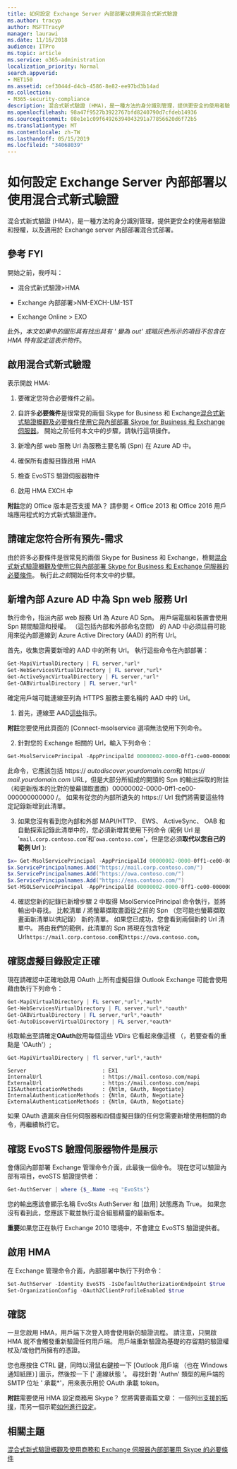 ```yaml
---
title: 如何設定 Exchange Server 內部部署以使用混合式新式驗證
ms.author: tracyp
author: MSFTTracyP
manager: laurawi
ms.date: 11/16/2018
audience: ITPro
ms.topic: article
ms.service: o365-administration
localization_priority: Normal
search.appverid:
- MET150
ms.assetid: cef3044d-d4cb-4586-8e82-ee97bd3b14ad
ms.collection:
- M365-security-compliance
description: 混合式新式驗證 (HMA)，是一種方法的身分識別管理，提供更安全的使用者驗證和授權，以及適用於 Exchange server 內部部署混合式部署。
ms.openlocfilehash: 98a47f9527b3922767bfd8240790d7cfdeb14936
ms.sourcegitcommit: 08e1e1c09f64926394043291a77856620d6f72b5
ms.translationtype: MT
ms.contentlocale: zh-TW
ms.lasthandoff: 05/15/2019
ms.locfileid: "34068039"
---
```

# <a name="how-to-configure-exchange-server-on-premises-to-use-hybrid-modern-authentication"></a>如何設定 Exchange Server 內部部署以使用混合式新式驗證

混合式新式驗證 (HMA)，是一種方法的身分識別管理，提供更安全的使用者驗證和授權，以及適用於 Exchange server 內部部署混合式部署。
  
## <a name="fyi"></a>參考 FYI

開始之前，我呼叫：
  
- 混合式新式驗證\>HMA
    
- Exchange 內部部署\>NM-EXCH-UM-1ST
    
- Exchange Online \> EXO
    
此外，*本文如果中的圖形具有找出具有 ' 變為 out' 或暗灰色所示的項目不包含在 HMA 特有設定這表示物件*。 
  
## <a name="enabling-hybrid-modern-authentication"></a>啟用混合式新式驗證

表示開啟 HMA:
  
1. 要確定您符合必要條件之前。
    
1. 自許多**必要條件**是很常見的兩個 Skype for Business 和 Exchange[混合式新式驗證概觀及必要條件使用它與內部部署 Skype for Business 和 Exchange 伺服器](hybrid-modern-auth-overview.md)。 開始之前任何本文中的步驟，請執行這項操作。
    
2. 新增內部 web 服務 Url 為服務主要名稱 (Spn) 在 Azure AD 中。
    
3. 確保所有虛擬目錄啟用 HMA
    
4. 檢查 EvoSTS 驗證伺服器物件
    
5. 啟用 HMA EXCH.中
    
 **附註**您的 Office 版本是否支援 MA？ 請參閱 < <b0>Office 2013 和 Office 2016 用戶端應用程式的方式新式驗證運作</b0>。
  
## <a name="make-sure-you-meet-all-the-pre-reqs"></a>請確定您符合所有預先-需求

由於許多必要條件是很常見的兩個 Skype for Business 和 Exchange，檢閱[混合式新式驗證概觀及使用它與內部部署 Skype for Business 和 Exchange 伺服器的必要條件](hybrid-modern-auth-overview.md)。 執行此*之前*開始任何本文中的步驟。 
  
## <a name="add-on-premises-web-service-urls-as-spns-in-azure-ad"></a>新增內部 Azure AD 中為 Spn web 服務 Url

執行命令，指派內部 web 服務 Url 為 Azure AD Spn。 用戶端電腦和裝置會使用 Spn 期間驗證和授權。 （這包括內部和外部命名空間） 的 AAD 中必須註冊可能用來從內部連線到 Azure Active Directory (AAD) 的所有 Url。
  
首先，收集您需要新增的 AAD 中的所有 Url。 執行這些命令在內部部署：
  
```powershell
Get-MapiVirtualDirectory | FL server,*url*
Get-WebServicesVirtualDirectory | FL server,*url*
Get-ActiveSyncVirtualDirectory | FL server,*url*
Get-OABVirtualDirectory | FL server,*url*
```
    
確定用戶端可能連線至列為 HTTPS 服務主要名稱的 AAD 中的 Url。
  
1. 首先，連線至 AAD[這些](https://docs.microsoft.com/office365/enterprise/powershell/connect-to-office-365-powershell)指示。 

 **附註**您要使用此頁面的 [Connect-msolservice 選項無法使用下列命令。 
    
2. 針對您的 Exchange 相關的 Url，輸入下列命令：
    
```powershell
Get-MsolServicePrincipal -AppPrincipalId 00000002-0000-0ff1-ce00-000000000000 | select -ExpandProperty ServicePrincipalNames
```

此命令，它應該包括 https:// *autodiscover.yourdomain.com*和 https:// *mail.yourdomain.com* URL，但是大部分所組成的開頭的 Spn 的輸出採取的附註 （和更新版本的比對的螢幕擷取畫面）00000002-0000-0ff1-ce00-000000000000 /。 如果有從您的內部所遺失的 https:// Url 我們將需要這些特定記錄新增到此清單。 
  
3. 如果您沒有看到您內部和外部 MAPI/HTTP、 EWS、 ActiveSync、 OAB 和自動探索記錄此清單中的，您必須新增其使用下列命令 (範例 Url 是 '`mail.corp.contoso.com`'和'`owa.contoso.com`'，但是您必須**取代以您自己的範例 Url** ): <br/>
```powershell
$x= Get-MsolServicePrincipal -AppPrincipalId 00000002-0000-0ff1-ce00-000000000000   
$x.ServicePrincipalnames.Add("https://mail.corp.contoso.com/")
$x.ServicePrincipalnames.Add("https://owa.contoso.com/")
$x.ServicePrincipalnames.Add("https://eas.contoso.com/")
Set-MSOLServicePrincipal -AppPrincipalId 00000002-0000-0ff1-ce00-000000000000 -ServicePrincipalNames $x.ServicePrincipalNames
```
 
4. 確認您新的記錄已新增步驟 2 中取得 MsolServicePrincipal 命令執行，並將輸出中尋找。 比較清單 / 將螢幕擷取畫面從之前的 Spn （您可能也螢幕擷取畫面新清單以供記錄） 新的清單。 如果您已成功，您會看到兩個新的 Url 清單中。 將由我們的範例，此清單的 Spn 將現在包含特定 Url`https://mail.corp.contoso.com`和`https://owa.contoso.com`。 
  
## <a name="verify-virtual-directories-are-properly-configured"></a>確認虛擬目錄設定正確

現在請確認中正確地啟用 OAuth 上所有虛擬目錄 Outlook Exchange 可能會使用藉由執行下列命令：

```powershell
Get-MapiVirtualDirectory | FL server,*url*,*auth* 
Get-WebServicesVirtualDirectory | FL server,*url*,*oauth*
Get-OABVirtualDirectory | FL server,*url*,*oauth*
Get-AutoDiscoverVirtualDirectory | FL server,*oauth*
```

核取輸出至請確定**OAuth**啟用每個這些 VDirs 它看起來像這樣 （，若要查看的重點是 'OAuth'）; 

```powershell
Get-MapiVirtualDirectory | fl server,*url*,*auth*
```

```
Server                        : EX1
InternalUrl                   : https://mail.contoso.com/mapi
ExternalUrl                   : https://mail.contoso.com/mapi
IISAuthenticationMethods      : {Ntlm, OAuth, Negotiate}
InternalAuthenticationMethods : {Ntlm, OAuth, Negotiate}
ExternalAuthenticationMethods : {Ntlm, OAuth, Negotiate}
```
  
如果 OAuth 遺漏來自任何伺服器和四個虛擬目錄的任何您需要新增使用相關的命令，再繼續執行它。
  
## <a name="confirm-the-evosts-auth-server-object-is-present"></a>確認 EvoSTS 驗證伺服器物件是展示

會傳回內部部署 Exchange 管理命令介面，此最後一個命令。 現在您可以驗證內部有項目，evoSTS 驗證提供者：
  
```powershell
Get-AuthServer | where {$_.Name -eq "EvoSts"}
```

您的輸出應該會顯示名稱 EvoSts AuthServer 和 [啟用] 狀態應為 True。 如果您沒有看到此，您應該下載並執行混合組態精靈的最新版本。
  
 **重要**如果您正在執行 Exchange 2010 環境中，不會建立 EvoSTS 驗證提供者。 
  
## <a name="enable-hma"></a>啟用 HMA

在 Exchange 管理命令介面，內部部署中執行下列命令：

```powershell
Set-AuthServer -Identity EvoSTS -IsDefaultAuthorizationEndpoint $true  
Set-OrganizationConfig -OAuth2ClientProfileEnabled $true
```
    
## <a name="verify"></a>確認

一旦您啟用 HMA，用戶端下次登入時會使用新的驗證流程。 請注意，只開啟 HMA 就不會觸發重新驗證任何用戶端。 用戶端重新驗證為基礎的存留期的驗證權杖及/或他們所擁有的憑證。
  
您也應按住 CTRL 鍵，同時以滑鼠右鍵按一下 [Outlook 用戶端 （也在 Windows 通知紙匣）] 圖示，然後按一下 [' 連線狀態 '。 尋找針對 'Authn' 類型的用戶端的 SMTP 位址 ' 承載\*'，用來表示用於 OAuth 承載 token。
  
 **附註**需要使用 HMA 設定商務用 Skype？ 您將需要兩篇文章： 一個列出[支援的拓撲](https://docs.microsoft.com/skypeforbusiness/plan-your-deployment/modern-authentication/topologies-supported)，而另一個示範[如何進行設定](configure-skype-for-business-for-hybrid-modern-authentication.md)。
  

## <a name="related-topics"></a>相關主題

[混合式新式驗證概觀及使用商務和 Exchange 伺服器內部部署用 Skype 的必要條件](hybrid-modern-auth-overview.md) 
  

